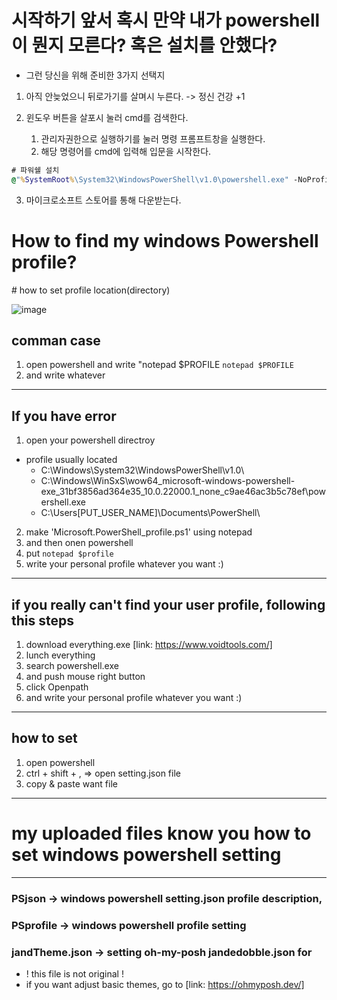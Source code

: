 # 시작하기 앞서 혹시 만약 내가 powershell이 뭔지 모른다? 혹은 설치를 안했다?

* 그런 당신을 위해 준비한 3가지 선택지
 1. 아직 안늦었으니 뒤로가기를 살며시 누른다. -> 정신 건강 +1

 2. 윈도우 버튼을 살포시 눌러 cmd를 검색한다. 
  	1. 관리자권한으로 실행하기를 눌러 명령 프롬프트창을 실행한다. 
  	2. 해당 명령어를 cmd에 입력해 입문을 시작한다. 
``` cmd 
# 파워쉘 설치
@"%SystemRoot%\System32\WindowsPowerShell\v1.0\powershell.exe" -NoProfile -InputFormat None -ExecutionPolicy Bypass -Command " [System.Net.ServicePointManager]::SecurityProtocol = 3072; iex ((New-Object System.Net.WebClient).DownloadString('https://chocolatey.org/install.ps1'))" && SET "PATH=%PATH%;%ALLUSERSPROFILE%\chocolatey\bin"
```

 3. 마이크로소프트 스토어를 통해 다운받는다. 


# How to find my windows Powershell profile?
\# how to set profile location(directory)

![image](https://user-images.githubusercontent.com/77220824/189601225-f0d7d1b6-8405-4cad-84d7-025bc68680c9.png)

## comman case
1. open powershell and write "notepad $PROFILE
` notepad $PROFILE `
2. and write whatever
---
## If you have error
1. open your powershell directroy 
* profile usually located 
  *  C:\Windows\System32\WindowsPowerShell\v1.0\
  *  C:\Windows\WinSxS\wow64_microsoft-windows-powershell-exe_31bf3856ad364e35_10.0.22000.1_none_c9ae46ac3b5c78ef\powershell.exe 
  *  C:\Users\[PUT_USER_NAME]\Documents\PowerShell\
2. make 'Microsoft.PowerShell_profile.ps1' using notepad
3. and then onen powershell
4. put ` notepad $profile `
5. write your personal profile whatever you want :)
---


## if you really can't find your user profile, following this steps
1. download everything.exe [link: https://www.voidtools.com/]
2. lunch everything
3. search powershell.exe
4. and push mouse right button 
5. click Openpath
6. and write your personal profile whatever you want :)
---

## how to set
1. open powershell
2. ctrl + shift + ,  => open setting.json file
3. copy & paste want file
--- 

# my uploaded files know you how to set windows powershell setting
---
### PSjson -> windows powershell setting.json profile description, 

### PSprofile -> windows powershell profile setting

### jandTheme.json -> setting oh-my-posh jandedobble.json for
* ! this file is not original !
* if you want adjust basic themes, go to [link: https://ohmyposh.dev/]

